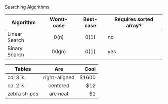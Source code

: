 Searching Algorithms

| Algorithm     | Worst-case    | Best-case    | Requires sorted array?|
| ------------- |:-------------:| :-----------:|----------------|
| Linear Search | 0(n)          | 0(1)         | no             |
| Binary Search | 0(lgn)        | 0(1)         | yes            |


| Tables        | Are           | Cool  |
| ------------- |:-------------:| -----:|
| col 3 is      | right-aligned | $1600 |
| col 2 is      | centered      |   $12 |
| zebra stripes | are neat      |    $1 |
